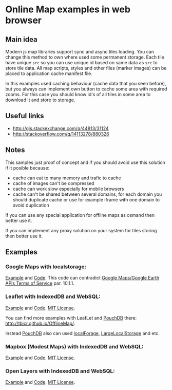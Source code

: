 # Online Map examples in web browser

## Main idea
Modern js map libraries support sync and async tiles loading. You can change this method to own where used some permanent storage. Each tile have unique `src` so you can use unique id based on same data as `src` to store tile data. All map scripts, styles and other files (marker images) can be placed to application cache manifest file.

In this examples used caching behaviour (cache data that you seen before), but you always can implement own button to cache some area with required zooms. For this case you should know id's of all tiles in some area to download it and store to storage.

## Useful links
- http://gis.stackexchange.com/q/44813/31124
- http://stackoverflow.com/q/14113278/880326

## Notes
This samples just proof of concept and if you should avoid use this solution if it posible because:
- cache can eat to many memory and trafic to cache
- cache of images can't be compressed
- cache can work slow especially for mobile browsers
- cache can't be shared between several domains, for each domain you should duplicate cache or use for example iframe with one domain to avoid duplication

If you can use any special application for offline maps as osmand then better use it.

If you can implement any proxy solution on your system for tiles storing then better use it.

## Examples

### Google Maps with localstorage:
[Example](http://offline-map.appspot.com/) and [Code](https://github.com/tbicr/OfflineMap/tree/master/gmaps_localstorage_site). This code can contradict [Google Maps/Google Earth APIs Terms of Service](https://developers.google.com/maps/terms) par. 10.1.1.

### Leaflet with IndexedDB and WebSQL:
[Example](http://tbicr.github.com/OfflineMap/leaflet/index.html) and [Code](https://github.com/tbicr/OfflineMap/tree/master/leaflet_idb_sql_site). [MIT License](http://opensource.org/licenses/mit-license.php).

You can find more examples with LeafLet and [PouchDB](http://pouchdb.com/) there: http://tbicr.github.io/OfflineMap/.

Instead [PouchDB](http://pouchdb.com/) also can used [localForage](https://github.com/mozilla/localForage), [LargeLocalStorage](https://github.com/tantaman/LargeLocalStorage) and etc.

### Mapbox (Modest Maps) with IndexedDB and WebSQL:
[Example](http://tbicr.github.com/OfflineMap/mapbox/index.html) and [Code](https://github.com/tbicr/OfflineMap/tree/master/mapbox_idb_sql_site). [MIT License](http://opensource.org/licenses/mit-license.php).

### Open Layers with IndexedDB and WebSQL:
[Example](http://tbicr.github.com/OfflineMap/openlayers/index.html) and [Code](https://github.com/tbicr/OfflineMap/tree/master/openlayers_idb_sql_site). [MIT License](http://opensource.org/licenses/mit-license.php).
